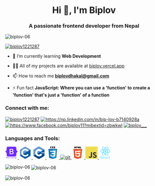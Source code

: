 <h1 align="center">Hi 👋, I'm Biplov</h1>
<h3 align="center">A passionate frontend developer from Nepal</h3>

<p align="left"> <img src="https://komarev.com/ghpvc/?username=biplov-06&label=Profile%20views&color=0e75b6&style=flat" alt="biplov-06" /> </p>

<p align="left"> <a href="https://twitter.com/biplov1221287" target="blank"><img src="https://img.shields.io/twitter/follow/biplov1221287?logo=twitter&style=for-the-badge" alt="biplov1221287" /></a> </p>

- 🌱 I’m currently learning **Web Development**

- 👨‍💻 All of my projects are available at [biplov.vercel.app](biplov.vercel.app)

- 📫 How to reach me **biplovdhakal@gmail.com**

- ⚡ Fun fact **JavaScript: Where you can use a 'function' to create a 'function' that's just a 'function' of a function**

<h3 align="left">Connect with me:</h3>
<p align="left">
<a href="https://twitter.com/biplov1221287" target="blank"><img align="center" src="https://raw.githubusercontent.com/rahuldkjain/github-profile-readme-generator/master/src/images/icons/Social/twitter.svg" alt="biplov1221287" height="30" width="40" /></a>
<a href="https://linkedin.com/in/bip-lov-b7140928a" target="blank"><img align="center" src="https://raw.githubusercontent.com/rahuldkjain/github-profile-readme-generator/master/src/images/icons/Social/linked-in-alt.svg" alt="https://np.linkedin.com/in/bip-lov-b7140928a" height="30" width="40" /></a>
<a href="https://fb.com/https://www.facebook.com/biplov11?mibextid=zbwkwl" target="blank"><img align="center" src="https://raw.githubusercontent.com/rahuldkjain/github-profile-readme-generator/master/src/images/icons/Social/facebook.svg" alt="https://www.facebook.com/biplov11?mibextid=zbwkwl" height="30" width="40" /></a>
<a href="https://instagram.com/biplov___" target="blank"><img align="center" src="https://raw.githubusercontent.com/rahuldkjain/github-profile-readme-generator/master/src/images/icons/Social/instagram.svg" alt="biplov___" height="30" width="40" /></a>
</p>

<h3 align="left">Languages and Tools:</h3>
<p align="left"> <a href="https://getbootstrap.com" target="_blank" rel="noreferrer"> <img src="https://raw.githubusercontent.com/devicons/devicon/master/icons/bootstrap/bootstrap-plain-wordmark.svg" alt="bootstrap" width="40" height="40"/> </a> <a href="https://www.cprogramming.com/" target="_blank" rel="noreferrer"> <img src="https://raw.githubusercontent.com/devicons/devicon/master/icons/c/c-original.svg" alt="c" width="40" height="40"/> </a> <a href="https://www.w3schools.com/cpp/" target="_blank" rel="noreferrer"> <img src="https://raw.githubusercontent.com/devicons/devicon/master/icons/cplusplus/cplusplus-original.svg" alt="cplusplus" width="40" height="40"/> </a> <a href="https://www.w3schools.com/css/" target="_blank" rel="noreferrer"> <img src="https://raw.githubusercontent.com/devicons/devicon/master/icons/css3/css3-original-wordmark.svg" alt="css3" width="40" height="40"/> </a> <a href="https://git-scm.com/" target="_blank" rel="noreferrer"> <img src="https://www.vectorlogo.zone/logos/git-scm/git-scm-icon.svg" alt="git" width="40" height="40"/> </a> <a href="https://www.w3.org/html/" target="_blank" rel="noreferrer"> <img src="https://raw.githubusercontent.com/devicons/devicon/master/icons/html5/html5-original-wordmark.svg" alt="html5" width="40" height="40"/> </a> <a href="https://developer.mozilla.org/en-US/docs/Web/JavaScript" target="_blank" rel="noreferrer"> <img src="https://raw.githubusercontent.com/devicons/devicon/master/icons/javascript/javascript-original.svg" alt="javascript" width="40" height="40"/> </a> <a href="https://reactjs.org/" target="_blank" rel="noreferrer"> <img src="https://raw.githubusercontent.com/devicons/devicon/master/icons/react/react-original-wordmark.svg" alt="react" width="40" height="40"/> </a> </p>

<p><img align="left" src="https://github-readme-stats.vercel.app/api/top-langs?username=biplov-06&show_icons=true&theme=dark&locale=en&layout=compact" alt="biplov-06" /></p>

<p>&nbsp;<img align="center" src="https://github-readme-stats.vercel.app/api?username=biplov-06&show_icons=true&theme=dark&bg_color=071900&locale=en" alt="biplov-06" /></p>

<p><img align="center" src="https://github-readme-streak-stats.herokuapp.com/?user=biplov-06&theme=dark" alt="biplov-06" /></p>
